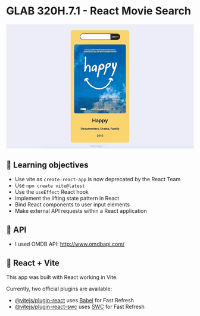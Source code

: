 # GLAB 320H.7.1 - React Movie Search

<img alt='screen capture' src="./src/assets/movie.gif"></div>

## 🎯 Learning objectives

- Use vite as `create-react-app` is now deprecated by the React Team
- Use `npm create vite@latest`
- Use the `useEffect` React hook
- Implement the lifting state pattern in React
- Bind React components to user input elements
- Make external API requests within a React application

## 🔗 API

- I used OMDB API: http://www.omdbapi.com/

## 🚀 React + Vite

This app was built with React working in Vite.

Currently, two official plugins are available:

- [@vitejs/plugin-react](https://github.com/vitejs/vite-plugin-react/blob/main/packages/plugin-react/README.md) uses [Babel](https://babeljs.io/) for Fast Refresh
- [@vitejs/plugin-react-swc](https://github.com/vitejs/vite-plugin-react-swc) uses [SWC](https://swc.rs/) for Fast Refresh
